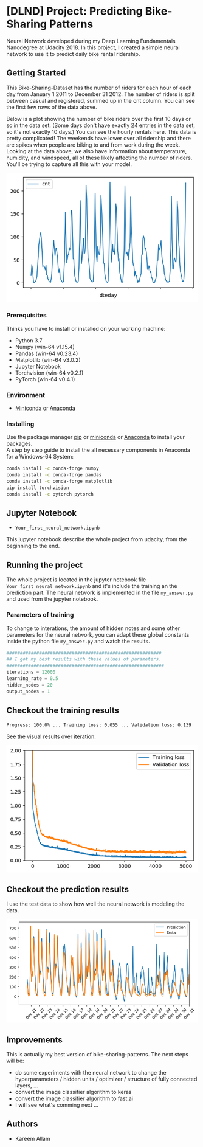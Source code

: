 # [DLND] Project: Predicting Bike-Sharing Patterns

Neural Network developed during my Deep Learning Fundamentals Nanodegree at Udacity 2018.
In this project, I created a simple neural network to use it to predict daily bike rental ridership.

## Getting Started

This Bike-Sharing-Dataset has the number of riders for each hour of each day from January 1 2011 to December 31 2012. The number of riders is split between casual and registered, summed up in the cnt column. You can see the first few rows of the data above.

Below is a plot showing the number of bike riders over the first 10 days or so in the data set. (Some days don't have exactly 24 entries in the data set, so it's not exactly 10 days.) You can see the hourly rentals here. This data is pretty complicated! The weekends have lower over all ridership and there are spikes when people are biking to and from work during the week. Looking at the data above, we also have information about temperature, humidity, and windspeed, all of these likely affecting the number of riders. You'll be trying to capture all this with your model.

![dataset](./assets/dataset.png)

### Prerequisites

Thinks you have to install or installed on your working machine:

- Python 3.7
- Numpy (win-64 v1.15.4)
- Pandas (win-64 v0.23.4)
- Matplotlib (win-64 v3.0.2)
- Jupyter Notebook
- Torchvision (win-64 v0.2.1)
- PyTorch (win-64 v0.4.1)

### Environment

- [Miniconda](https://conda.io/miniconda.html) or [Anaconda](https://www.anaconda.com/download/)

### Installing

Use the package manager [pip](https://pip.pypa.io/en/stable/) or
[miniconda](https://conda.io/miniconda.html) or [Anaconda](https://www.anaconda.com/download/) to install your packages.  
A step by step guide to install the all necessary components in Anaconda for a Windows-64 System:

```bash
conda install -c conda-forge numpy
conda install -c conda-forge pandas
conda install -c conda-forge matplotlib
pip install torchvision
conda install -c pytorch pytorch
```

## Jupyter Notebook

- `Your_first_neural_network.ipynb`

This jupyter notebook describe the whole project from udacity, from the beginning to the end.

## Running the project

The whole project is located in the jupyter notebook file `Your_first_neural_network.ipynb` and it's include the training an the prediction part. The neural network is implemented in the file `my_answer.py` and used from the jupyter notebook.

### Parameters of training

To change to interations, the amount of hidden notes and some other parameters for the neural network, you can adapt these global constants inside the python file `my_answer.py` and watch the results.

```python
#########################################################
## I got my best results with these values of parameters.
##########################################################
iterations = 12000
learning_rate = 0.5
hidden_nodes = 20
output_nodes = 1
```

## Checkout the training results

```bash
Progress: 100.0% ... Training loss: 0.055 ... Validation loss: 0.139
```

See the visual results over iteration:

![training results](./assets/result_training.png)

## Checkout the prediction results

I use the test data to show how well the neural network is modeling the data.

![training results](./assets/result_prediction.png)

## Improvements

This is actually my best version of bike-sharing-patterns.
The next steps will be:

- do some experiments with the neural network to change the hyperparameters / hidden units / optimizer / structure of fully connected layers, ...
- convert the image classifier algorithm to keras
- convert the image classifier algorithm to fast.ai
- I will see what's comming next ...

## Authors

- Kareem Allam
